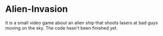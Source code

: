 # Alien-Invasion

It is a small video game about an alien ship that shoots lasers at bad guys moving on the sky. The code hasn't been finished yet. 
